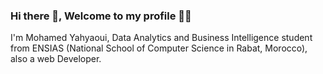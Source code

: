 ### Hi there 👋, Welcome to my profile 🚀🚀

I'm Mohamed Yahyaoui, Data Analytics and Business Intelligence student from ENSIAS (National School of Computer Science in Rabat, Morocco), also a web Developer.
